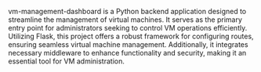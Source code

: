 vm-management-dashboard is a Python backend application designed to streamline the management of virtual machines. It serves as the primary entry point for administrators seeking to control VM operations efficiently. Utilizing Flask, this project offers a robust framework for configuring routes, ensuring seamless virtual machine management. Additionally, it integrates necessary middleware to enhance functionality and security, making it an essential tool for VM administration.